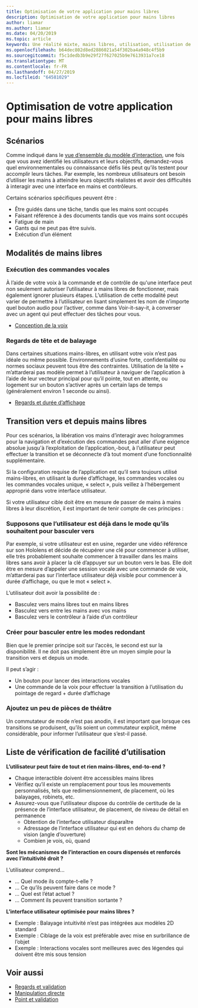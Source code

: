 ```yaml
---
title: Optimisation de votre application pour mains libres
description: Optimisation de votre application pour mains libres
author: liamar
ms.author: liamar
ms.date: 04/20/2019
ms.topic: article
keywords: Une réalité mixte, mains libres, utilisation, utilisation de ciblage, interaction, conception
ms.openlocfilehash: b64dec802d8ed2886021a54f302ba4a948c4f5b9
ms.sourcegitcommit: f5c1dedb3b9e29f27f627025b9e7613931a7ce18
ms.translationtype: MT
ms.contentlocale: fr-FR
ms.lasthandoff: 04/27/2019
ms.locfileid: "64581029"
---
```

# <a name="optimizing-your-app-for-hands-free"></a>Optimisation de votre application pour mains libres



## <a name="scenarios"></a>Scénarios

Comme indiqué dans le [vue d’ensemble du modèle d’interaction](interaction-fundamentals.md), une fois que vous avez identifié les utilisateurs et leurs objectifs, demandez-vous quel environnementales ou connaissance défis liés peut qu’ils testent pour accomplir leurs tâches. Par exemple, les nombreux utilisateurs ont besoin d’utiliser les mains à atteindre leurs objectifs réalistes et avoir des difficultés à interagir avec une interface en mains et contrôleurs. 

Certains scénarios spécifiques peuvent être : 
* Être guidés dans une tâche, tandis que les mains sont occupés
* Faisant référence à des documents tandis que vos mains sont occupés
* Fatigue de main
* Gants qui ne peut pas être suivis.
* Exécution d’un élément


## <a name="hands-free-modalities"></a>Modalités de mains libres

### <a name="voice-commanding"></a>Exécution des commandes vocales

À l’aide de votre voix à la commande et de contrôle de qu'une interface peut non seulement autoriser l’utilisateur à mains libres de fonctionner, mais également ignorer plusieurs étapes. L’utilisation de cette modalité peut varier de permettre à l’utilisateur en lisant simplement les nom de n’importe quel bouton audio pour l’activer, comme dans Voir-it-say-it, à converser avec un agent qui peut effectuer des tâches pour vous.

* [Conception de la voix](voice-design.md)


### <a name="head-gaze-and-dwell"></a>Regards de tête et de balayage

Dans certaines situations mains-libres, en utilisant votre voix n’est pas idéale ou même possible. Environnements d’usine forte, confidentialité ou normes sociaux peuvent tous être des contraintes. Utilisation de la tête + m’attarderai pas modèle permet à l’utilisateur à naviguer de l’application à l’aide de leur vecteur principal pour qu’il pointe, tout en attente, ou logement sur un bouton s’activer après un certain laps de temps (généralement environ 1 seconde ou ainsi). 

* [Regards et durée d’affichage](gaze-and-dwell.md)

## <a name="transitioning-in-and-out-of-hands-free"></a>Transition vers et depuis mains libres

Pour ces scénarios, la libération vos mains d’interagir avec hologrammes pour la navigation et d’exécution des commandes peut aller d’une exigence absolue jusqu'à l’exploitation de l’application,-bout, à l’utilisateur peut effectuer la transition et se déconnecte d’à tout moment d’une fonctionnalité supplémentaire. 

Si la configuration requise de l’application est qu’il sera toujours utilisé mains-libres, en utilisant la durée d’affichage, les commandes vocales ou les commandes vocales unique, « select », puis veillez à l’hébergement approprié dans votre interface utilisateur. 

Si votre utilisateur cible doit être en mesure de passer de mains à mains libres à leur discrétion, il est important de tenir compte de ces principes :

### <a name="assume-the-user-is-already-in-the-mode-that-they-want-to-switch-to"></a>Supposons que l’utilisateur est déjà dans le mode qu’ils souhaitent pour basculer vers
Par exemple, si votre utilisateur est en usine, regarder une vidéo référence sur son Hololens et décide de récupérer une clé pour commencer à utiliser, elle très probablement souhaite commencer à travailler dans les mains libres sans avoir à placer la clé d’appuyer sur un bouton vers le bas. Elle doit être en mesure d’appeler une session vocale avec une commande de voix, m’attarderai pas sur l’interface utilisateur déjà visible pour commencer à durée d’affichage, ou que le mot « select ».

L’utilisateur doit avoir la possibilité de : 
* Basculez vers mains libres tout en mains libres
* Basculez vers entre les mains avec vos mains
* Basculez vers le contrôleur à l’aide d’un contrôleur 

### <a name="create-redundant-ways-to-switch-modes"></a>Créer pour basculer entre les modes redondant
Bien que le premier principe soit sur l’accès, le second est sur la disponibilité. Il ne doit pas simplement être un moyen simple pour la transition vers et depuis un mode. 

Il peut s’agir : 
* Un bouton pour lancer des interactions vocales
* Une commande de la voix pour effectuer la transition à l’utilisation du pointage de regard + durée d’affichage

### <a name="add-a-dash-of-drama"></a>Ajoutez un peu de pièces de théâtre
Un commutateur de mode n’est pas anodin, il est important que lorsque ces transitions se produisent, qu’ils soient un commutateur explicit, même considérable, pour informer l’utilisateur que s’est-il passé. 


## <a name="usability-checklist"></a>Liste de vérification de facilité d’utilisation

**L’utilisateur peut faire de tout et rien mains-libres, end-to-end ?**
* Chaque interactible doivent être accessibles mains libres
* Vérifiez qu’il existe un remplacement pour tous les mouvements personnalisés, tels que redimensionnement, de placement, où les balayages, robinets, etc.
* Assurez-vous que l’utilisateur dispose du contrôle de certitude de la présence de l’interface utilisateur, de placement, de niveau de détail en permanence
    * Obtention de l’interface utilisateur disparaître
    * Adressage de l’interface utilisateur qui est en dehors du champ de vision (angle d’ouverture)
    * Combien je vois, où, quand

**Sont les mécanismes de l’interaction en cours dispensés et renforcés avec l’intuitivité droit ?**

L’utilisateur comprend...
* ... Quel mode ils compte-t-elle ?
* ... Ce qu’ils peuvent faire dans ce mode ?
* ... Quel est l’état actuel ?
* ... Comment ils peuvent transition sortante ?
    
**L’interface utilisateur optimisée pour mains libres ?**   

* Exemple : Balayage intuitivité n’est pas intégrées aux modèles 2D standard
* Exemple : Ciblage de la voix est préférable avec mise en surbrillance de l’objet
* Exemple : Interactions vocales sont meilleures avec des légendes qui doivent être mis sous tension


## <a name="see-also"></a>Voir aussi
* [Regards et validation](gaze-and-commit.md)
* [Manipulation directe](direct-manipulation.md)
* [Point et validation](point-and-commit.md)
